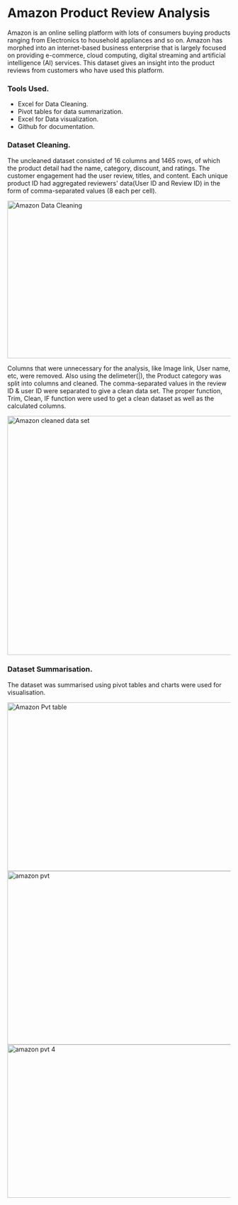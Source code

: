 # Amazon Product Review Analysis

Amazon is an online selling platform  with lots of consumers buying products ranging from Electronics to household appliances and so on. Amazon has morphed into an internet-based business enterprise that is largely focused on providing e-commerce, cloud computing, digital streaming and artificial intelligence (AI) services. This dataset gives an insight into the product reviews from customers who have used this platform.

### Tools Used.
- Excel for Data Cleaning.
- Pivot tables for data summarization.
- Excel for Data visualization.
- Github for documentation.

### Dataset Cleaning.
  The uncleaned dataset consisted of 16 columns and 1465 rows, of which the product detail had the name, category, discount, and  ratings. The customer engagement had the user review, titles, and content. Each unique product ID had aggregated reviewers' data(User ID and Review ID) in the form of comma-separated values (8 each per cell). 


<img width="698" height="356" alt="Amazon Data Cleaning" src="https://github.com/user-attachments/assets/6d939e30-055d-47b4-b50a-c514341d4533" />

Columns that were unnecessary for the analysis, like Image link, User name, etc, were removed. Also using the delimeter(|), the Product category was split into columns and cleaned. The comma-separated values  in the review ID & user ID were separated to give a clean data set. The proper function, Trim, Clean, IF function were used to get a clean dataset as well as the calculated columns.

<img width="960" height="540" alt="Amazon cleaned data set" src="https://github.com/user-attachments/assets/6424c526-e06d-4752-a266-d713d1de2c6e" />

### Dataset Summarisation. 
The dataset was summarised using pivot tables and charts were used for visualisation.


<img width="947" height="381" alt="Amazon Pvt table" src="https://github.com/user-attachments/assets/d2a336ee-ef5c-440c-9a0d-7292cec8b317" />

<img width="960" height="392" alt="amazon pvt" src="https://github.com/user-attachments/assets/a654a155-52a5-44ae-8496-c87b2c937a35" />


<img width="723" height="346" alt="amazon pvt 4" src="https://github.com/user-attachments/assets/68a8500a-fb53-4943-98b7-328ba4c6e53a" />




